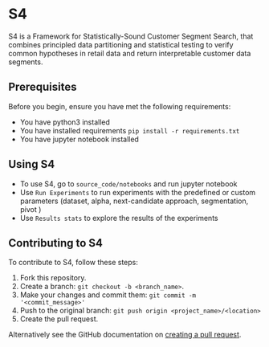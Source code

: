 # S4
S4 is a Framework for Statistically-Sound Customer Segment Search,
that combines principled data partitioning and statistical testing to verify common hypotheses in retail data and return interpretable customer data segments.

## Prerequisites
Before you begin, ensure you have met the following requirements:
<!--- These are just example requirements. Add, duplicate or remove as required --->
* You have python3  installed  
* You have installed requirements  `pip install -r requirements.txt`
* You have jupyter notebook installed
 

## Using S4

- To use S4, go to ```source_code/notebooks``` and run jupyter notebook 
- Use ```Run Experiments``` to run experiments with the predefined or custom parameters (dataset, alpha, next-candidate approach, segmentation, pivot )
- Use ```Results stats``` to explore the results of the experiments
 

## Contributing to S4
To contribute to S4, follow these steps:

1. Fork this repository.
2. Create a branch: `git checkout -b <branch_name>`.
3. Make your changes and commit them: `git commit -m '<commit_message>'`
4. Push to the original branch: `git push origin <project_name>/<location>`
5. Create the pull request.

Alternatively see the GitHub documentation on [creating a pull request](https://help.github.com/en/github/collaborating-with-issues-and-pull-requests/creating-a-pull-request).
